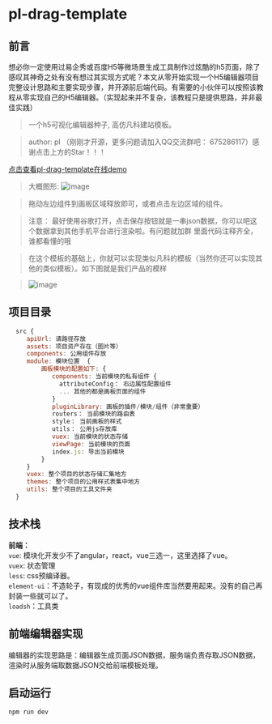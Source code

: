 # pl-drag-template

## 前言
想必你一定使用过易企秀或百度H5等微场景生成工具制作过炫酷的h5页面，除了感叹其神奇之处有没有想过其实现方式呢？本文从零开始实现一个H5编辑器项目完整设计思路和主要实现步骤，并开源前后端代码。有需要的小伙伴可以按照该教程从零实现自己的H5编辑器。（实现起来并不复杂，该教程只是提供思路，并非最佳实践）

> 一个h5可视化编辑器种子, 高仿凡科建站模板。

> author: pl （刚刚才开源，更多问题请加入QQ交流群吧： 675286117）感谢点击上方的Star！！！

[点击查看pl-drag-template在线demo](https://livelypeng.github.io/pl-drag-template/pl-drag-dist/index.html)

> 大概图形: ![image](https://livelypeng.github.io/pl-drag-template/src/assets/muban.png)

> 拖动左边组件到画板区域释放即可，或者点击左边区域的组件。

> 注意： 最好使用谷歌打开，点击保存按钮就是一串json数据，你可以吧这个数据拿到其他手机平台进行渲染啦。有问题就加群
> 里面代码注释齐全，谁都看懂的哦

> 在这个模板的基础上，你就可以实现类似凡科的模板（当然你还可以实现其他的类似模板）。如下图就是我们产品的模样

> ![image](https://livelypeng.github.io/pl-drag-template/src/assets/shili.png)

## 项目目录
``` javascript
  src {
     apiUrl: 请路径存放
     assets: 项目资产存在（图片等）
     components: 公用组件存放
     module: 模块位置  {
         画板模块的配置如下: {
            components: 当前模块的私有组件 {
              attributeConfig： 右边属性配置组件
              ... 其他的都是画板页面的组件
            }
            pluginLibrary: 画板的插件/模块/组件（非常重要）
            routers： 当前模块的路由表
            style： 当前画板的样式
            utils： 公用js存放库
            vuex: 当前模块的状态存储
            viewPage: 当前模块的页面
            index.js: 导出当前模块
         }
     }
     vuex: 整个项目的状态存储汇集地方
     themes: 整个项目的公用样式表集中地方
     utils: 整个项目的工具文件夹
  }
```
## 技术栈
**前端：**<br/>
`vue`: 模块化开发少不了angular，react，vue三选一，这里选择了vue。<br/>
`vuex`: 状态管理<br/>
`less`: css预编译器。<br/>
`element-ui`：不造轮子，有现成的优秀的vue组件库当然要用起来。没有的自己再封装一些就可以了。<br/>
`loadsh`：工具类<br/>

## 前端编辑器实现
编辑器的实现思路是：编辑器生成页面JSON数据，服务端负责存取JSON数据，渲染时从服务端取数据JSON交给前端模板处理。

## 启动运行
```
npm run dev
```
